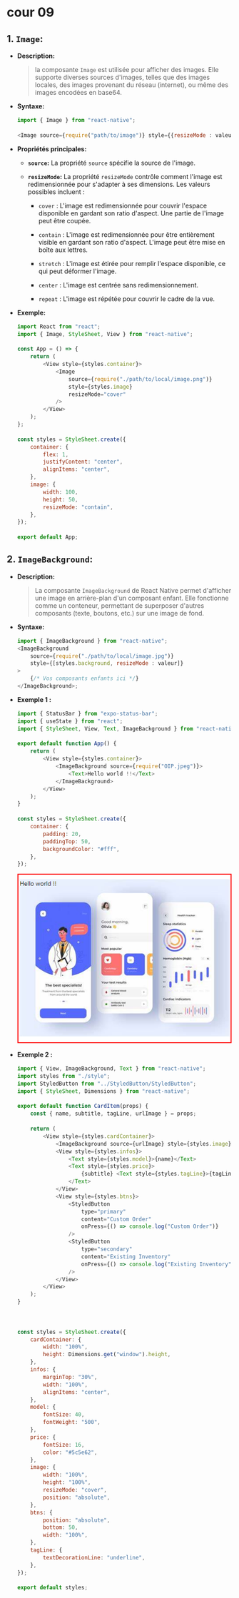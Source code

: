 # cour 09

## 1. **`Image`:**

-   **Description:**

    > la composante `Image` est utilisée pour afficher des images. Elle supporte diverses sources d'images, telles que des images locales, des images provenant du réseau (internet), ou même des images encodées en base64.

-   **Syntaxe:**

    ```javascript
    import { Image } from "react-native";

    <Image source={require("path/to/image")} style={{resizeMode : valeur}} >

    ```

-   **Propriétés principales:**

    -   **`source`:** La propriété `source` spécifie la source de l'image.

    -   **`resizeMode`:** La propriété `resizeMode` contrôle comment l'image est redimensionnée pour s'adapter à ses dimensions. Les valeurs possibles incluent :

        -   `cover` : L'image est redimensionnée pour couvrir l'espace disponible en gardant son ratio d'aspect. Une partie de l'image peut être coupée.

        -   `contain` : L'image est redimensionnée pour être entièrement visible en gardant son ratio d'aspect. L'image peut être mise en boîte aux lettres.

        -   `stretch` : L'image est étirée pour remplir l'espace disponible, ce qui peut déformer l'image.

        -   `center` : L'image est centrée sans redimensionnement.

        -   `repeat` : L'image est répétée pour couvrir le cadre de la vue.

-   **Exemple:**

    ```javascript
    import React from "react";
    import { Image, StyleSheet, View } from "react-native";

    const App = () => {
        return (
            <View style={styles.container}>
                <Image
                    source={require("./path/to/local/image.png")}
                    style={styles.image}
                    resizeMode="cover"
                />
            </View>
        );
    };

    const styles = StyleSheet.create({
        container: {
            flex: 1,
            justifyContent: "center",
            alignItems: "center",
        },
        image: {
            width: 100,
            height: 50,
            resizeMode: "contain",
        },
    });

    export default App;
    ```

## 2. **`ImageBackground`:**

-   **Description:**

    > La composante `ImageBackground` de React Native permet d'afficher une image en arrière-plan d'un composant enfant. Elle fonctionne comme un conteneur, permettant de superposer d'autres composants (texte, boutons, etc.) sur une image de fond.

-   **Syntaxe:**

    ```javascript
    import { ImageBackground } from "react-native";
    <ImageBackground
        source={require("./path/to/local/image.jpg")}
        style={[styles.background, resizeMode : valeur]}
    >
        {/* Vos composants enfants ici */}
    </ImageBackground>;
    ```

-   **Exemple 1 :**

    ```javascript
    import { StatusBar } from "expo-status-bar";
    import { useState } from "react";
    import { StyleSheet, View, Text, ImageBackground } from "react-native";

    export default function App() {
        return (
            <View style={styles.container}>
                <ImageBackground source={require("OIP.jpeg")}>
                    <Text>Hello world !!</Text>
                </ImageBackground>
            </View>
        );
    }

    const styles = StyleSheet.create({
        container: {
            padding: 20,
            paddingTop: 50,
            backgroundColor: "#fff",
        },
    });
    ```

    ![alt text](image.png)

-   **Exemple 2 :**

    ```javascript
    import { View, ImageBackground, Text } from "react-native";
    import styles from "./style";
    import StyledButton from "../StyledButton/StyledButton";
    import { StyleSheet, Dimensions } from "react-native";

    export default function CardItem(props) {
        const { name, subtitle, tagLine, urlImage } = props;

        return (
            <View style={styles.cardContainer}>
                <ImageBackground source={urlImage} style={styles.image} />
                <View style={styles.infos}>
                    <Text style={styles.model}>{name}</Text>
                    <Text style={styles.price}>
                        {subtitle} <Text style={styles.tagLine}>{tagLine}</Text>
                    </Text>
                </View>
                <View style={styles.btns}>
                    <StyledButton
                        type="primary"
                        content="Custom Order"
                        onPress={() => console.log("Custom Order")}
                    />
                    <StyledButton
                        type="secondary"
                        content="Existing Inventory"
                        onPress={() => console.log("Existing Inventory")}
                    />
                </View>
            </View>
        );
    }



    const styles = StyleSheet.create({
        cardContainer: {
            width: "100%",
            height: Dimensions.get("window").height,
        },
        infos: {
            marginTop: "30%",
            width: "100%",
            alignItems: "center",
        },
        model: {
            fontSize: 40,
            fontWeight: "500",
        },
        price: {
            fontSize: 16,
            color: "#5c5e62",
        },
        image: {
            width: "100%",
            height: "100%",
            resizeMode: "cover",
            position: "absolute",
        },
        btns: {
            position: "absolute",
            bottom: 50,
            width: "100%",
        },
        tagLine: {
            textDecorationLine: "underline",
        },
    });

    export default styles;

    ```
